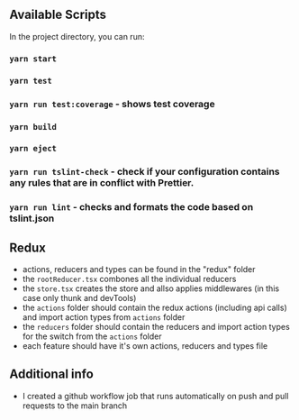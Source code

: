 ## Available Scripts

In the project directory, you can run:

### `yarn start`

### `yarn test`

### `yarn run test:coverage` - shows test coverage

### `yarn build`

### `yarn eject`

### `yarn run tslint-check` - check if your configuration contains any rules that are in conflict with Prettier.

### `yarn run lint` - checks and formats the code based on tslint.json

## Redux
 - actions, reducers and types can be found in the "redux" folder
 - the `rootReducer.tsx` combones all the individual reducers
 - the `store.tsx` creates the store and allso applies middlewares (in this case only thunk and devTools)
 - the `actions` folder should contain the redux actions (including api calls) and import action types from `actions` folder
 - the `reducers` folder should contain the reducers and import action types for the switch from the `actions` folder
 - each feature should have it's own actions, reducers and types file

## Additional info
 - I created a github workflow job that runs automatically on push and pull requests to the main branch
